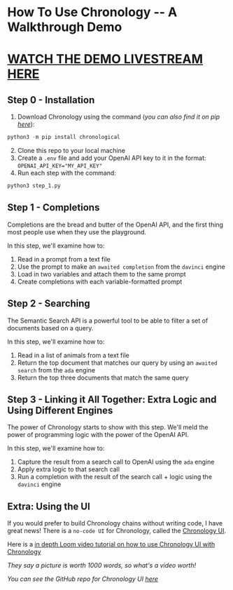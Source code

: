 # How To Use Chronology -- A Walkthrough Demo

# [WATCH THE DEMO LIVESTREAM HERE](https://youtu.be/G3PctszbrrE)

## Step 0 - Installation

1. Download Chronology using the command (*you can also find it on pip [here](https://pypi.org/project/chronological/)*):
```python
python3 -m pip install chronological
```
2. Clone this repo to your local machine
3. Create a `.env` file and add your OpenAI API key to it in the format: `OPENAI_API_KEY="MY_API_KEY"`
4. Run each step with the command: 
```python
python3 step_1.py
```

## Step 1 - Completions

Completions are the bread and butter of the OpenAI API, and the first thing most people use when they use the playground.

In this step, we'll examine how to:

1. Read in a prompt from a text file
2. Use the prompt to make an `awaited completion` from the `davinci` engine
3. Load in two variables and attach them to the same prompt
4. Create completions with each variable-formatted prompt

## Step 2 - Searching

The Semantic Search API is a powerful tool to be able to filter a set of documents based on a query.

In this step, we'll examine how to:

1. Read in a list of animals from a text file
2. Return the top document that matches our query by using an `awaited search` from the `ada` engine
3. Return the top three documents that match the same query

## Step 3 - Linking it All Together: Extra Logic and Using Different Engines

The power of Chronology starts to show with this step. We'll meld the power of programming logic with the power of the OpenAI API. 

In this step, we'll examine how to:
1. Capture the result from a search call to OpenAI using the `ada` engine
2. Apply extra logic to that search call
3. Run a completion with the result of the search call + logic using the `davinci` engine

## Extra: Using the UI

If you would prefer to build Chronology chains without writing code, I have great news! There is a `no-code UI` for Chronology, called the [Chronology UI](https://chronology-ui.vercel.app/#).

Here is a [in depth Loom video tutorial on how to use Chronology UI with Chronology](https://www.loom.com/share/47cb8d328ebd446db4d98ea1c0cac2c7)

*They say a picture is worth 1000 words, so what's a video worth!*

*You can see the GitHub repo for Chronology UI [here](https://github.com/OthersideAI/chronology-ui)*